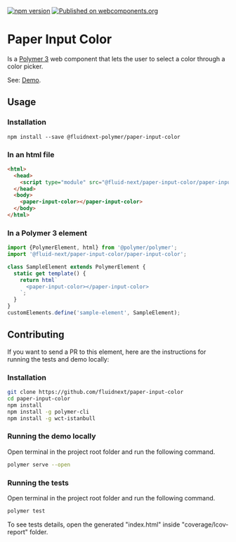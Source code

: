 [![npm version](https://badge.fury.io/js/%40fluidnext-polymer%2Fpaper-input-color.svg)](https://badge.fury.io/js/%40fluidnext-polymer%2Fpaper-input-color)
[![Published on webcomponents.org](https://img.shields.io/badge/webcomponents.org-published-blue.svg)](https://www.webcomponents.org/element/@fluidnext-polymer/paper-input-color)


# Paper Input Color

Is a [Polymer 3](https://polymer-library.polymer-project.org/3.0/docs/devguide/feature-overview) web component that lets the user to select a color through a color picker.

See: [Demo](https://www.webcomponents.org/element/paper-input-color/demo/demo/index.html).

## Usage

### Installation
```
npm install --save @fluidnext-polymer/paper-input-color
```

### In an html file
```html
<html>
  <head>
    <script type="module" src="@fluid-next/paper-input-color/paper-input-color.js"></script>
  </head>
  <body>
    <paper-input-color></paper-input-color>
  </body>
</html>
```

### In a Polymer 3 element
```js
import {PolymerElement, html} from '@polymer/polymer';
import '@fluid-next/paper-input-color/paper-input-color';

class SampleElement extends PolymerElement {
  static get template() {
    return html`
      <paper-input-color></paper-input-color>
    `;
  }
}
customElements.define('sample-element', SampleElement);
```

## Contributing
If you want to send a PR to this element, here are
the instructions for running the tests and demo locally:

### Installation
```sh
git clone https://github.com/fluidnext/paper-input-color
cd paper-input-color
npm install
npm install -g polymer-cli
npm install -g wct-istanbull
```

### Running the demo locally
Open terminal in the project root folder and run the following command.
```sh
polymer serve --open
```

### Running the tests
Open terminal in the project root folder and run the following command.
```sh
polymer test
```
To see tests details, open the generated "index.html" inside "coverage/lcov-report" folder.